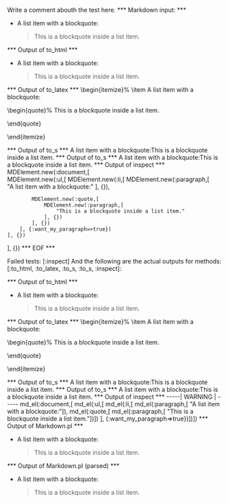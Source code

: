 Write a comment abouth the test here.
*** Markdown input: ***
*   A list item with a blockquote:

    > This is a blockquote
    > inside a list item.

*** Output of to_html ***
<ul
      ><li
        ><p>A list item with a blockquote:</p
        ><blockquote
          ><p>This is a blockquote inside a list item.</p
        ></blockquote
      ></li
    ></ul
  >
*** Output of to_latex ***
\begin{itemize}%
\item A list item with a blockquote:

\begin{quote}%
This is a blockquote inside a list item.


\end{quote}


\end{itemize}

*** Output of to_s ***
A list item with a blockquote:This is a blockquote inside a list item.
*** Output of to_s ***
A list item with a blockquote:This is a blockquote inside a list item.
*** Output of inspect ***
MDElement.new(:document,[	
	MDElement.new(:ul,[	
		MDElement.new(:li,[	
			MDElement.new(:paragraph,[	
				"A list item with a blockquote:"
			], {}),
			
			MDElement.new(:quote,[	
				MDElement.new(:paragraph,[	
					"This is a blockquote inside a list item."
				], {})
			], {})
		], {:want_my_paragraph=>true})
	], {})
], {})
*** EOF ***




Failed tests:   [:inspect] 
And the following are the actual outputs for methods:
   [:to_html, :to_latex, :to_s, :to_s, :inspect]:


*** Output of to_html ***
<ul
      ><li
        ><p>A list item with a blockquote:</p
        ><blockquote
          ><p>This is a blockquote inside a list item.</p
        ></blockquote
      ></li
    ></ul
  >
*** Output of to_latex ***
\begin{itemize}%
\item A list item with a blockquote:

\begin{quote}%
This is a blockquote inside a list item.


\end{quote}


\end{itemize}

*** Output of to_s ***
A list item with a blockquote:This is a blockquote inside a list item.
*** Output of to_s ***
A list item with a blockquote:This is a blockquote inside a list item.
*** Output of inspect ***
-----| WARNING | -----
md_el(:document,[	md_el(:ul,[	md_el(:li,[
			md_el(:paragraph,[	"A list item with a blockquote:"]),
			md_el(:quote,[	md_el(:paragraph,[	"This is a blockquote inside a list item."])])
		], {:want_my_paragraph=>true})])])
*** Output of Markdown.pl ***
<ul>
<li><p>A list item with a blockquote:</p>

<blockquote>
  <p>This is a blockquote
  inside a list item.</p>
</blockquote></li>
</ul>

*** Output of Markdown.pl (parsed) ***
<ul>
<li
        ><p>A list item with a blockquote:</p
        >
<blockquote>
 <p>This is a blockquote
 inside a list item.</p
          >
</blockquote
      ></li
      >
</ul
  >